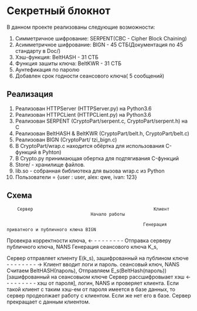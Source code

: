 Секретный блокнот
=================================
В данном проекте реализованы следующие возможности:

1. Симметричное шифрование: SERPENT(CBC - Cipher Block Chaining)
2. Асимметричное шифрование: BIGN - 45 СТБ(Документация по 45 стандарту в Doc/)
3. Хэш-функция: BeltHASH - 31 СТБ
4. Функция зашиты ключа: BeltKWR - 31 СТБ
5. Аунтефикация по паролю
6. Добавлен срок годности сеансового ключа( 5 сообщений)


Реализация
----------------------

1. Реализован HTTPServer (HTTPServer.py) на Python3.6
2. Реализован HTTPCLient (HTTPCLient.py) на Python3.6
3. Реализован SERPENT (CryptoPart/serpent.c, CryptoPart/serpent.h) на С
4. Реализован BeltHASH & BeltKWR (CryptoPart/belt.h, CryptoPart/belt.c)
5. Реализован BIGN (CryptoPart/ tzi_bign.c)
6. В CryptoPart/wrap.c находится обёртка для использования C-функций в Pyhton)
7. В Crypto.py принимающая обертка для подтягивания C-функций
8. Store/ - хранилище файлов.
9. lib.so - собранная библиотека для вызова wrap.c из Python
10. Пользователи = {user : user, alex: qwe, ivan: 123}

Схема
--------------------------------
		Сервер												Клиент
									Начало работы
														
														Генерация приватного и публичного ключа BIGN
Провекра корректности ключа,		<-	-	-	-	-	-	-	-	-	Отправка серверу публичного ключа, NANS
Генерация сеансового ключа K_s,

Сервер отправляет клиенту E(k_s),
зашифрованный на публином ключе 	-	-	-	-	-	-	-	-	->	Клиент вводит логи и пароль.
сеансовый ключ, NANS 												Считаем BeltHASH(пароль),
														Отправляем E_s(BeltHash(пароль))
														[зашифрованный на сеансовыом ключе
Сервер рассшифровыает хэш		<-	-	-	-	-	-	-	-	-	хэш от пароля], логин, NANS
и проверяет клиента.
Если такой клиент с таким хэш-ем от 
пароля имеется в базе данных,
то сервер продеолжает работу с клиентом.
Если же нет его в базе. Сервер прекращает 
с данным клиентом.
